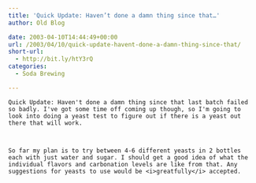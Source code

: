 ```yaml
---
title: 'Quick Update: Haven’t done a damn thing since that…'
author: Old Blog

date: 2003-04-10T14:44:49+00:00
url: /2003/04/10/quick-update-havent-done-a-damn-thing-since-that/
short-url:
  - http://bit.ly/htY3rQ
categories:
  - Soda Brewing

---
```

<div class='microid-http+http:sha1:b889a4a1525f62cb0ba40f18bba56b0ad699851b'>
  
    Quick Update: Haven't done a damn thing since that last batch failed so badly. I've got some time off coming up though, so I'm going to look into doing a yeast test to figure out if there is a yeast out there that will work.
  
  
  
    So far my plan is to try between 4-6 different yeasts in 2 bottles each with just water and sugar. I should get a good idea of what the individual flavors and carbonation levels are like from that. Any suggestions for yeasts to use would be <i>greatfully</i> accepted.
  
